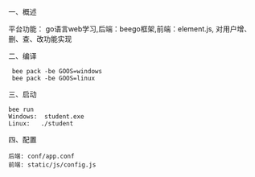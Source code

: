 一、概述  

   平台功能： go语言web学习,后端：beego框架,前端：element.js, 对用户增、删、查、改功能实现

二、编译

     bee pack -be GOOS=windows
     bee pack -be GOOS=linux

三、启动

    bee run
    Windows:  student.exe
    Linux:   ./student
        
四、配置 

    后端: conf/app.conf
    前端: static/js/config.js
